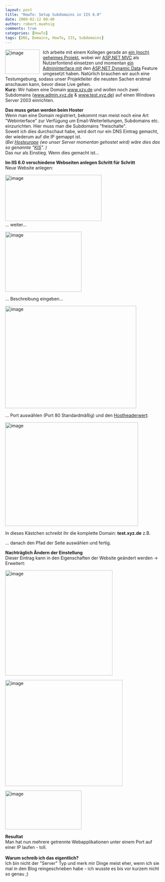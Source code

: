 ```yaml
---
layout: post
title: "HowTo: Setup Subdomains in IIS 6.0"
date: 2009-02-12 00:40
author: robert.muehsig
comments: true
categories: [HowTo]
tags: [DNS, Domains, HowTo, IIS, Subdomains]
---
```

<p><a href="{{BASE_PATH}}/assets/wp-images/image643.png"><img style="border-right: 0px; border-top: 0px; margin: 0px 10px 0px 0px; border-left: 0px; border-bottom: 0px" height="78" alt="image" src="{{BASE_PATH}}/assets/wp-images/image-thumb621.png" width="110" align="left" border="0" /></a>Ich arbeite mit einem Kollegen gerade an <a href="http://code-inside.de/blog/2009/02/06/howtocode-errorcodes-exceptions-den-user-informieren-wenn-etwas-schief-luft-wie-gehts/">ein (noch) geheimes Projekt</a>, wobei wir <a href="http://asp.net/mvc">ASP.NET MVC</a> als Nutzerfontend einsetzen und momentan <a href="http://code-inside.de/blog/2009/01/30/howto-sql-datenbank-weboberflche-mit-aspnet-dynamic-data-und-dem-entity-framework-auf-iis-60/">ein Admininterface mit</a> den <a href="http://www.asp.net/dynamicdata/">ASP.NET Dynamic Data</a> Feature umgesetzt haben. Nat&#252;rlich brauchen wir auch eine Testumgebung, sodass unser Projektleiter die neusten Sachen erstmal anschauen kann, bevor diese Live gehen.     <br /><strong>Kurz:</strong> Wir haben eine Domain <a href="http://www.xzy.de">www.xzy.de</a> und wollen noch zwei Subdomains (<a href="http://www.admin.xyz.de">www.admin.xyz.de</a> &amp; <a href="http://www.test.xyz.de">www.test.xyz.de</a>) auf einen Windows Server 2003 einrichten. </p> 
<!--more-->
  <p><strong>Das muss getan werden beim Hoster     <br /></strong>Wenn man eine Domain registriert, bekommt man meist noch eine Art &quot;Webinterface&quot; zur Verf&#252;gung um Email-Weiterleitungen, Subdomains etc. einzurichten. Hier muss man die Subdomains &quot;freischalte&quot;.     <br />Soweit ich dies durchschaut habe, wird dort nur ein DNS Eintrag gemacht, der wiederum auf die IP gemappt ist.    <br />(<em>Bei </em><a href="http://www.hosteurope.de/"><em>Hosteurope</em></a><em> (wo unser Server momentan gehostet wird) w&#228;re dies das so genannte &quot;</em><a href="https://kis.hosteurope.de/"><em>KIS</em></a><em>&quot;. )</em>    <br />Das nur als Einstieg. Wenn dies gemacht ist...</p>  <p><strong>Im IIS 6.0 verschiedene Webseiten anlegen Schritt f&#252;r Schritt     <br /></strong>Neue Website anlegen:</p>  <p><a href="{{BASE_PATH}}/assets/wp-images/image644.png"><img style="border-right: 0px; border-top: 0px; border-left: 0px; border-bottom: 0px" height="147" alt="image" src="{{BASE_PATH}}/assets/wp-images/image-thumb622.png" width="308" border="0" /></a>&#160; <br />... weiter...</p>  <p><a href="{{BASE_PATH}}/assets/wp-images/image645.png"><img style="border-right: 0px; border-top: 0px; border-left: 0px; border-bottom: 0px" height="191" alt="image" src="{{BASE_PATH}}/assets/wp-images/image-thumb623.png" width="244" border="0" /></a> </p>  <p>... Beschreibung eingeben...</p>  <p><a href="{{BASE_PATH}}/assets/wp-images/image646.png"><img style="border-right: 0px; border-top: 0px; border-left: 0px; border-bottom: 0px" height="326" alt="image" src="{{BASE_PATH}}/assets/wp-images/image-thumb624.png" width="419" border="0" /></a> </p>  <p>... Port ausw&#228;hlen (Port 80 Standardm&#228;&#223;ig) und den <a href="http://de.wikipedia.org/wiki/Host_Header">Hostheaderwert</a>:</p>  <p><a href="{{BASE_PATH}}/assets/wp-images/image647.png"><img style="border-right: 0px; border-top: 0px; border-left: 0px; border-bottom: 0px" height="330" alt="image" src="{{BASE_PATH}}/assets/wp-images/image-thumb625.png" width="425" border="0" /></a> </p>  <p>In dieses K&#228;stchen schreibt ihr die komplette Domain: <strong>test.xyz.de</strong> z.B. </p>  <p>... danach den Pfad der Seite ausw&#228;hlen und fertig.</p>  <p><strong>Nachtr&#228;glich &#196;ndern der Einstellung</strong>    <br />Dieser Eintrag kann in den Eigenschaften der Website ge&#228;ndert werden -&gt; Erweitert:</p>  <p><a href="{{BASE_PATH}}/assets/wp-images/image648.png"><img style="border-right: 0px; border-top: 0px; border-left: 0px; border-bottom: 0px" height="335" alt="image" src="{{BASE_PATH}}/assets/wp-images/image-thumb626.png" width="343" border="0" /></a> </p>  <p><a href="{{BASE_PATH}}/assets/wp-images/image649.png"><img style="border-right: 0px; border-top: 0px; border-left: 0px; border-bottom: 0px" height="338" alt="image" src="{{BASE_PATH}}/assets/wp-images/image-thumb627.png" width="375" border="0" /></a> </p>  <p><a href="{{BASE_PATH}}/assets/wp-images/image650.png"><img style="border-right: 0px; border-top: 0px; border-left: 0px; border-bottom: 0px" height="124" alt="image" src="{{BASE_PATH}}/assets/wp-images/image-thumb628.png" width="244" border="0" /></a> </p>  <p><strong>Resultat     <br /></strong>Man hat nun mehrere getrennte Webapplikationen unter einem Port auf einer IP laufen - toll.    <br />    <br /><strong>Warum schreib ich das eigentlich?     <br /></strong>Ich bin nicht der &quot;Server&quot; Typ und merk mir Dinge meist eher, wenn ich sie mal in den Blog reingeschrieben habe - ich wusste es bis vor kurzem nicht so genau ;)</p>
